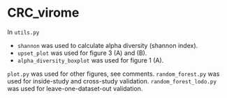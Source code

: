 # CRC_virome

In `utils.py`

- `shannon` was used to calculate alpha diversity (shannon index).
- `upset_plot` was used for figure 3 (A) and (B).
- `alpha_diversity_boxplot` was used for figure 1 (A).

`plot.py` was used for other figures, see comments.
`random_forest.py` was used for inside-study and cross-study validation.
`random_forest_lodo.py` was used for leave-one-dataset-out validation.
